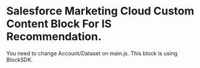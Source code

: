# Salesforce Marketing Cloud Custom Content Block For IS Recommendation. 

You need to change Account/Dataset on main.js.
This block is using BlockSDK.


